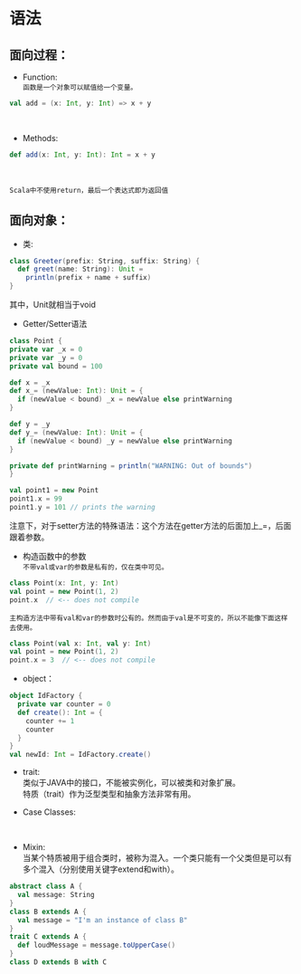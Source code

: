 # 语法

## 面向过程：

* Function:<br />
`函数是一个对象可以赋值给一个变量。`
```scala
val add = (x: Int, y: Int) => x + y
```
<br />

* Methods:<br>
```scala
def add(x: Int, y: Int): Int = x + y
```
<br />

`Scala中不使用return，最后一个表达式即为返回值`
<br />

## 面向对象：
* 类:
```scala
class Greeter(prefix: String, suffix: String) {
  def greet(name: String): Unit =
    println(prefix + name + suffix)
}
```
其中，Unit就相当于void
<br />
  * Getter/Setter语法
  ```scala
  class Point {
  private var _x = 0
  private var _y = 0
  private val bound = 100

  def x = _x
  def x_= (newValue: Int): Unit = {
    if (newValue < bound) _x = newValue else printWarning
  }

  def y = _y
  def y_= (newValue: Int): Unit = {
    if (newValue < bound) _y = newValue else printWarning
  }

  private def printWarning = println("WARNING: Out of bounds")
}

val point1 = new Point
point1.x = 99
point1.y = 101 // prints the warning
  ```
注意下，对于setter方法的特殊语法：这个方法在getter方法的后面加上_=，后面跟着参数。

 * 构造函数中的参数<br />
 `不带val或var的参数是私有的，仅在类中可见。`
 ```scala
 class Point(x: Int, y: Int)
 val point = new Point(1, 2)
 point.x  // <-- does not compile
 ```
 `主构造方法中带有val和var的参数时公有的。然而由于val是不可变的，所以不能像下面这样去使用。`
 ```scala
 class Point(val x: Int, val y: Int)
 val point = new Point(1, 2)
 point.x = 3  // <-- does not compile
 ```

* object：
```scala
object IdFactory {
  private var counter = 0
  def create(): Int = {
    counter += 1
    counter
  }
}
val newId: Int = IdFactory.create()
```

* trait:<br />
类似于JAVA中的接口，不能被实例化，可以被类和对象扩展。<br />
特质（trait）作为泛型类型和抽象方法非常有用。

* Case Classes: <br />
<br />

* Mixin:<br />
当某个特质被用于组合类时，被称为混入。一个类只能有一个父类但是可以有多个混入（分别使用关键字extend和with）。
```scala
abstract class A {
  val message: String
}
class B extends A {
  val message = "I'm an instance of class B"
}
trait C extends A {
  def loudMessage = message.toUpperCase()
}
class D extends B with C
```
